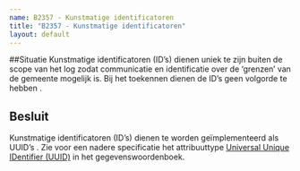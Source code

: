 ```yaml
---
name: B2357 - Kunstmatige identificatoren
title: "B2357 - Kunstmatige identificatoren"
layout: default
---
```


##Situatie
Kunstmatige identificatoren (ID’s) dienen uniek te zijn buiten de scope van het log zodat communicatie en identificatie over de ‘grenzen’ van de gemeente mogelijk is. Bij het toekennen dienen de ID’s geen volgorde te hebben .

## Besluit
Kunstmatige identificatoren (ID’s) dienen te worden geïmplementeerd als UUID’s . Zie voor een nadere specificatie het attribuuttype [Universal Unique IDentifier (UUID)](../../../gegevenswoordenboek/attribuuttypen/uuid.md) in het gegevenswoordenboek.
